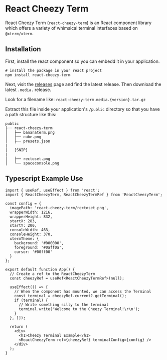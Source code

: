 # React Cheezy Term

React Cheezy Term (`react-cheezy-term`) is an React component library which offers a variety of whimsical terminal interfaces based on `@xterm/xterm`.

## Installation

First, install the react component so you can embedd it in your application.

```
# install the package in your react project
npm install react-cheezy-term
```

Next, visit the [releases](https://github.com/zorlack/react-cheezy-term/releases/) page and find the latest release. Then download the latest `.media.` release.

Look for a filename like: `react-cheezy-term.media.{version}.tar.gz`

Extract this file inside your application's `/public` directory so that you have a path structure like this:

```
public
├── react-cheezy-term
│   ├── bananaterm.png
│   ├── cube.png
│   ├── presets.json
|
|   [SNIP]
|
│   ├── rectoset.png
│   └── spaceconsole.png
```

## Typescript Example Use

```
import { useRef, useEffect } from 'react';
import { ReactCheezyTerm, ReactCheezyTermRef } from 'ReactCheezyTerm';

const config = {
  imagePath: 'react-cheezy-term/rectoset.png',
  wrapperWidth: 1216,
  wrapperHeight: 832,
  startX: 283,
  startY: 200,
  consoleWidth: 463,
  consoleHeight: 370,
  xtermTheme: {
    background: '#000000',
    foreground: '#0aff0a',
    cursor: '#00ff00'
  }
};

export default function App() {
  // Create a ref to the ReactCheezyTerm
  const cheezyRef = useRef<ReactCheezyTermRef>(null);

  useEffect(() => {
    // When the component has mounted, we can access the Terminal
    const terminal = cheezyRef.current?.getTerminal();
    if (terminal) {
      // Write something silly to the terminal
      terminal.write('Welcome to the Cheezy Terminal!\r\n');
    }
  }, []);

  return (
    <div>
      <h1>Cheezy Terminal Example</h1>
      <ReactCheezyTerm ref={cheezyRef} terminalConfig={config} />
    </div>
  );
}
```